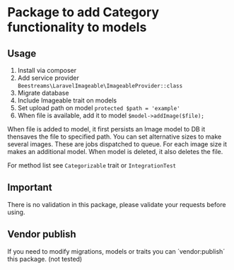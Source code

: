 # Package to add Category functionality to models

## Usage
1. Install via composer
2. Add service provider `Beestreams\LaravelImageable\ImageableProvider::class`
3. Migrate database
4. Include Imageable trait on models
5. Set upload path on model `protected $path = 'example'`
6. When file is available, add it to model `$model->addImage($file);`

When file is added to model, it first persists an Image model to DB
it thensaves the file to specified path.
You can set alternative sizes to make several images. These are jobs dispatched to queue.
For each image size it makes an additional model.
When model is deleted, it also deletes the file.

For method list see `Categorizable` trait or `IntegrationTest`

## Important
There is no validation in this package, please validate your requests before using.

## Vendor publish
If you need to modify migrations, models or traits you can ´vendor:publish´ this package. (not tested)


